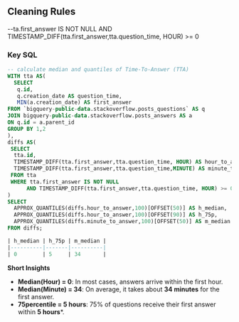 
## Cleaning Rules
--ta.first_answer IS NOT NULL
      AND TIMESTAMP_DIFF(tta.first_answer,tta.question_time, HOUR) >= 0


### Key SQL
```sql
-- calculate median and quantiles of Time-To-Answer (TTA)
WITH tta AS(
  SELECT 
   q.id, 
   q.creation_date AS question_time,
   MIN(a.creation_date) AS first_answer
FROM `bigquery-public-data.stackoverflow.posts_questions` AS q
JOIN bigquery-public-data.stackoverflow.posts_answers AS a
ON q.id = a.parent_id
GROUP BY 1,2
),
diffs AS(
 SELECT 
  tta.id,
  TIMESTAMP_DIFF(tta.first_answer,tta.question_time, HOUR) AS hour_to_answer,
  TIMESTAMP_DIFF(tta.first_answer,tta.question_time,MINUTE) AS minute_to_answer
 FROM tta
 WHERE tta.first_answer IS NOT NULL
      AND TIMESTAMP_DIFF(tta.first_answer,tta.question_time, HOUR) >= 0
)
SELECT
  APPROX_QUANTILES(diffs.hour_to_answer,100)[OFFSET(50)] AS h_median,
  APPROX_QUANTILES(diffs.hour_to_answer,100)[OFFSET(90)] AS h_75p,
  APPROX_QUANTILES(diffs.minute_to_answer,100)[OFFSET(50)] AS m_median
FROM diffs;

| h_median | h_75p | m_median |
|----------|-------|----------|
| 0        | 5     | 34       |

```
**Short Insights**
-  **Median(Hour) = 0**: In most cases, answers arrive within the first hour.
-  **Median(Minute) = 34**: On average, it takes about **34 minutes** for the first answer.
-  **75percentile = 5 hours**: 75% of questions receive their first answer within **5 hours***.
